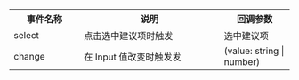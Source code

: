 <table>
  <tbody>
    <tr>
      <th  width="25%">事件名称</th><th width="50%">说明</th><th width="25%">回调参数</th>
    </tr>
    <tr>
      <td width="25%">select</td><td width="50%">点击选中建议项时触发</td><td width="25%">选中建议项</td>
    </tr>
    <tr>
      <td width="25%">change</td><td width="50%">在 Input 值改变时触发发</td><td width="25%">(value: string | number)</td>
    </tr>
  </tbody>
</table>
